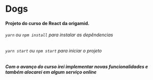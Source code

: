 # Dogs
#### Projeto do curso de React da origamid.
###### `yarn` ou `npm install` para instalar as depêndencias
###### `yarn start` ou `npm start` para iniciar o projeto
##### Com o avanço do curso irei implementar novas funcionalidades e também alocarei em algum serviço online